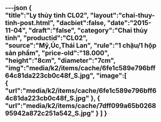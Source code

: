 ---json
{  
   "title":"Ly thủy tinh CL02",
 "layout":"chai-thuy-tinh-post.html",
    "dacbiet":false,
   "date":"2015-11-04",
   "draft":"false",
   "category":"Chai thủy tinh",
   "productid":"CL02",
   "source":"Mỹ,Úc,Thái Lan",
   "rule":"1 chậu/1 hộp sản phẩm",
    "price-old":"18.000",
    "height":"8cm",
    "diameter":"7cm",
   "img":"media/k2/items/cache/6fe1c589e796bff64c81da223cb0c48f_S.jpg",
   "image":[  
      {  
         "url":"media/k2/items/cache/6fe1c589e796bff64c81da223cb0c48f_S.jpg"
      },
      {  
         "url":"media/k2/items/cache/7dff099a65b026895942a872c251a542_S.jpg"
      }
   ]
}
---
